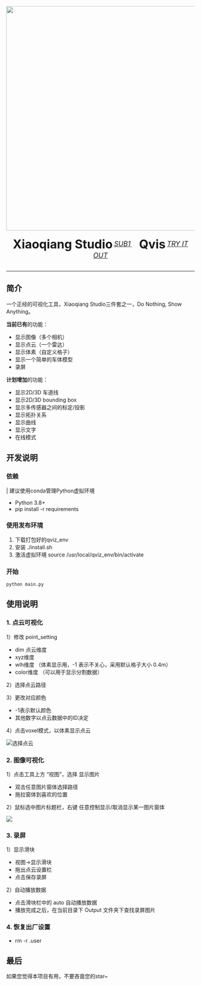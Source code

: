 <div align="center">
  <img src="Resources/homepage.png" width="600"/>
  <div>&nbsp;</div>
  <div align="center">
    <b><font size="6">Xiaoqiang Studio</font></b>
    <sup>
      <a href="https://github.com/xiaoqiang-cheng">
        <i><font size="4">SUB1</font></i>
      </a>
    </sup>
    &nbsp;&nbsp;&nbsp;&nbsp;
    <b><font size="6">Qvis</font></b>
    <sup>
      <a href="https://github.com/xiaoqiang-cheng/Qvis">
        <i><font size="4">TRY IT OUT</font></i>
      </a>
    </sup>
  </div>
  <div>&nbsp;</div>
</div>

---
## 简介
一个正经的可视化工具，Xiaoqiang Studio三件套之一，Do Nothing, Show Anything。

**当前已有**的功能：
- 显示图像（多个相机）
- 显示点云（一个雷达）
- 显示体素（自定义格子）
- 显示一个简单的车体模型
- 录屏

**计划增加**的功能：
- 显示2D/3D 车道线
- 显示2D/3D bounding box
- 显示多传感器之间的标定/投影
- 显示拓扑关系
- 显示曲线
- 显示文字
- 在线模式


## 开发说明

### 依赖
| 建议使用conda管理Python虚拟环境
- Python 3.8+
- pip install -r requirements

### 使用发布环境
1. 下载打包好的qviz_env
2. 安装 ./install.sh
3. 激活虚拟环境 source /usr/local/qviz_env/bin/activate

### 开始
```
python main.py
```


## 使用说明

### 1. 点云可视化
1）修改 point_setting
- dim 点云维度
- xyz维度
- wlh维度 （体素显示用，-1 表示不关心，采用默认格子大小 0.4m）
- color维度 （可以用于显示分割数据）

2）选择点云路径

3）更改对应颜色
- -1表示默认颜色
- 其他数字以点云数据中的ID决定

4）点击voxel模式，以体素显示点云

![选择点云](Resources/show_pointcloud.png)

### 2. 图像可视化
1）点击工具上方 “视图”，选择 显示图片
- 双击任意图片窗体选择路径
- 拖拉窗体到喜欢的位置

2）鼠标选中图片标题栏，右键 任意控制显示/取消显示某一图片窗体

![](Resources/show_image.jpg)

### 3. 录屏
1）显示滑块
- 视图->显示滑块
- 拖出点云设置栏
- 点击保存录屏

2）自动播放数据
- 点击滑块栏中的 auto 自动播放数据
- 播放完成之后，在当前目录下 Output 文件夹下查找录屏图片

### 4. 恢复出厂设置
- rm -r .user


## 最后
如果您觉得本项目有用，不要吝啬您的star~